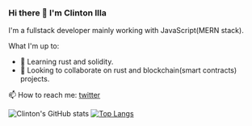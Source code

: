 ### Hi there 👋 I'm Clinton Illa
I'm a fullstack developer mainly working with JavaScript(MERN stack).

What I'm up to:
- 🌱 Learning rust and solidity.
- 👯 Looking to collaborate on rust and blockchain(smart contracts) projects.

📫 How to reach me: [twitter](https://twitter.com/clish_illa)

![Clinton's GitHub stats](https://github-readme-stats.vercel.app/api?username=Clish254&show_icons=true&theme=gruvbox&count_private=true)
[![Top Langs](https://github-readme-stats.vercel.app/api/top-langs/?username=Clish254&theme=gruvbox&langs_count=8&layout=compact)](https://github.com/Clish254/github-readme-stats)


